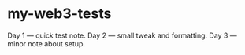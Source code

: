 # my-web3-tests
Day 1 — quick test note.
Day 2 — small tweak and formatting.
Day 3 — minor note about setup.
